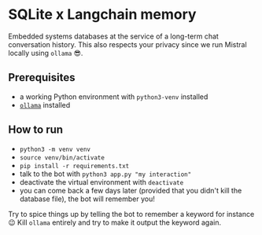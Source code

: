 # SQLite x Langchain memory

Embedded systems databases at the service of a long-term chat conversation history. This also respects your privacy since we run Mistral locally using `ollama` 😎.

## Prerequisites

- a working Python environment with `python3-venv` installed
- [`ollama`](https://ollama.com/) installed

## How to run

- `python3 -m venv venv`
- `source venv/bin/activate`
- `pip install -r requirements.txt`
- talk to the bot with `python3 app.py "my interaction"`
- deactivate the virtual environment with `deactivate`
- you can come back a few days later (provided that you didn't kill the database file), the bot will remember you!

Try to spice things up by telling the bot to remember a keyword for instance 😉 Kill `ollama` entirely and try to make it output the keyword again.
